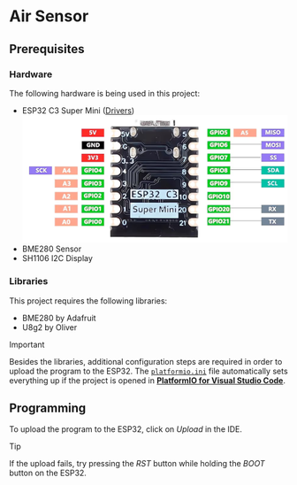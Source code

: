 # Air Sensor

## Prerequisites

### Hardware

The following hardware is being used in this project:

- ESP32 C3 Super Mini ([Drivers](https://www.silabs.com/developer-tools/usb-to-uart-bridge-vcp-drivers?tab=downloads))
  ![Pinout](docs/esp-pinout.png)
- BME280 Sensor
- SH1106 I2C Display

### Libraries

This project requires the following libraries:

- BME280 by Adafruit
- U8g2 by Oliver

> [!IMPORTANT]
> Besides the libraries, additional configuration steps are required in order to upload the program to the ESP32. The [`platformio.ini`](platformio.ini) file automatically sets everything up if the project is opened in [**PlatformIO for Visual Studio Code**](https://platformio.org/install/ide?install=vscode).

## Programming

To upload the program to the ESP32, click on _Upload_ in the IDE.

> [!TIP]
> If the upload fails, try pressing the _RST_ button while holding the _BOOT_ button on the ESP32.
